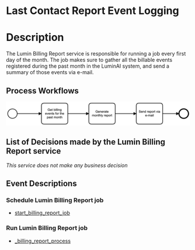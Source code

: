 # Last Contact Report Event Logging

# Description

The Lumin Billing Report service is responsible for running a job every first day of the month. The job makes sure to
gather all the billable events registered during the past month in the LuminAI system, and send a summary of those events
via e-mail.

## Process Workflows
![[](../../images/21-lumin-billing-report.png)](../../images/21-lumin-billing-report.png)

## List of Decisions made by the Lumin Billing Report service
_This service does not make any business decision_

## Event Descriptions
### Schedule Lumin Billing Report job
* [start_billing_report_job](../services/lumin-billing-report/actions/billing_report/start_billing_report_job.md)

### Run Lumin Billing Report job
* [_billing_report_process](../services/lumin-billing-report/actions/billing_report/_billing_report_process.md)
